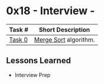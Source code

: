  # 0x18 - Interview - 
Task # | Short Description
-------|------------
[Task 0](0-merge_sort.c) | [Merge Sort](https://en.wikipedia.org/wiki/Merge_sort) algorithm.

 ## Lessons Learned
* Interview Prep
